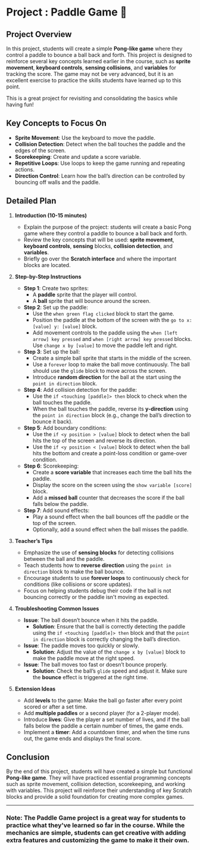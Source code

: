 # Project : Paddle Game 🏓

## Project Overview

In this project, students will create a simple **Pong-like game** where they control a paddle to bounce a ball back and forth. This project is designed to reinforce several key concepts learned earlier in the course, such as **sprite movement**, **keyboard controls**, **sensing collisions**, and **variables** for tracking the score. The game may not be very advanced, but it is an excellent exercise to practice the skills students have learned up to this point.

This is a great project for revisiting and consolidating the basics while having fun!

## Key Concepts to Focus On

- **Sprite Movement**: Use the keyboard to move the paddle.
- **Collision Detection**: Detect when the ball touches the paddle and the edges of the screen.
- **Scorekeeping**: Create and update a score variable.
- **Repetitive Loops**: Use loops to keep the game running and repeating actions.
- **Direction Control**: Learn how the ball’s direction can be controlled by bouncing off walls and the paddle.

## Detailed Plan

1. **Introduction (10-15 minutes)**
   - Explain the purpose of the project: students will create a basic Pong game where they control a paddle to bounce a ball back and forth.
   - Review the key concepts that will be used: **sprite movement**, **keyboard controls**, **sensing** blocks, **collision detection**, and **variables**.
   - Briefly go over the **Scratch interface** and where the important blocks are located.

2. **Step-by-Step Instructions**
   - **Step 1**: Create two sprites:
     - A **paddle** sprite that the player will control.
     - A **ball** sprite that will bounce around the screen.
   - **Step 2**: Set up the paddle:
     - Use the `when green flag clicked` block to start the game.
     - Position the paddle at the bottom of the screen with the `go to x: [value] y: [value]` block.
     - Add movement controls to the paddle using the `when [left arrow] key pressed` and `when [right arrow] key pressed` blocks. Use `change x by [value]` to move the paddle left and right.
   - **Step 3**: Set up the ball:
     - Create a simple ball sprite that starts in the middle of the screen.
     - Use a `forever` loop to make the ball move continuously. The ball should use the `glide` block to move across the screen.
     - Introduce **random direction** for the ball at the start using the `point in direction` block.
   - **Step 4**: Add collision detection for the paddle:
     - Use the `if <touching [paddle]> then` block to check when the ball touches the paddle.
     - When the ball touches the paddle, reverse its **y-direction** using the `point in direction` block (e.g., change the ball’s direction to bounce it back).
   - **Step 5**: Add boundary conditions:
     - Use the `if <y position > [value]` block to detect when the ball hits the top of the screen and reverse its direction.
     - Use the `if <y position < [value]` block to detect when the ball hits the bottom and create a point-loss condition or game-over condition.
   - **Step 6**: Scorekeeping:
     - Create a **score variable** that increases each time the ball hits the paddle.
     - Display the score on the screen using the `show variable [score]` block.
     - Add a **missed ball** counter that decreases the score if the ball falls below the paddle.
   - **Step 7**: Add sound effects:
     - Play a sound effect when the ball bounces off the paddle or the top of the screen.
     - Optionally, add a sound effect when the ball misses the paddle.

3. **Teacher’s Tips**
   - Emphasize the use of **sensing blocks** for detecting collisions between the ball and the paddle.
   - Teach students how to **reverse direction** using the `point in direction` block to make the ball bounce.
   - Encourage students to use **forever loops** to continuously check for conditions (like collisions or score updates).
   - Focus on helping students debug their code if the ball is not bouncing correctly or the paddle isn't moving as expected.

4. **Troubleshooting Common Issues**
   - **Issue**: The ball doesn’t bounce when it hits the paddle.
     - **Solution**: Ensure that the ball is correctly detecting the paddle using the `if <touching [paddle]> then` block and that the `point in direction` block is correctly changing the ball’s direction.
   - **Issue**: The paddle moves too quickly or slowly.
     - **Solution**: Adjust the value of the `change x by [value]` block to make the paddle move at the right speed.
   - **Issue**: The ball moves too fast or doesn’t bounce properly.
     - **Solution**: Check the ball’s `glide` speed and adjust it. Make sure the **bounce** effect is triggered at the right time.

5. **Extension Ideas**
   - Add **levels** to the game: Make the ball go faster after every point scored or after a set time.
   - Add **multiple paddles** or a second player (for a 2-player mode).
   - Introduce **lives**: Give the player a set number of lives, and if the ball falls below the paddle a certain number of times, the game ends.
   - Implement a **timer**: Add a countdown timer, and when the time runs out, the game ends and displays the final score.

## Conclusion

By the end of this project, students will have created a simple but functional **Pong-like game**. They will have practiced essential programming concepts such as sprite movement, collision detection, scorekeeping, and working with variables. This project will reinforce their understanding of key Scratch blocks and provide a solid foundation for creating more complex games.

---

### **Note**: The Paddle Game project is a great way for students to practice what they've learned so far in the course. While the mechanics are simple, students can get creative with adding extra features and customizing the game to make it their own.
